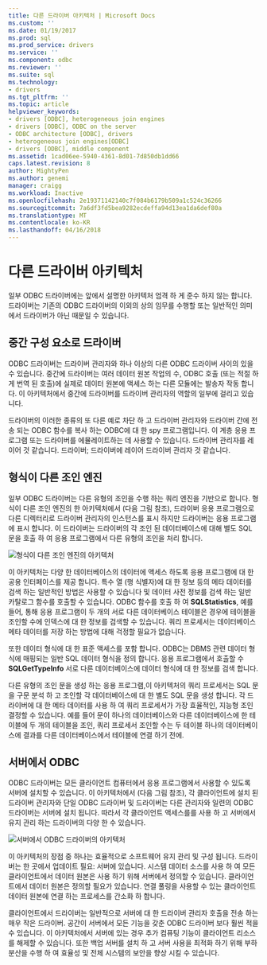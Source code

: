 ```yaml
---
title: 다른 드라이버 아키텍처 | Microsoft Docs
ms.custom: ''
ms.date: 01/19/2017
ms.prod: sql
ms.prod_service: drivers
ms.service: ''
ms.component: odbc
ms.reviewer: ''
ms.suite: sql
ms.technology:
- drivers
ms.tgt_pltfrm: ''
ms.topic: article
helpviewer_keywords:
- drivers [ODBC], heterogeneous join engines
- drivers [ODBC], ODBC on the server
- ODBC architecture [ODBC], drivers
- heterogeneous join engines[ODBC]
- drivers [ODBC], middle component
ms.assetid: 1cad06ee-5940-4361-8d01-7d850db1dd66
caps.latest.revision: 8
author: MightyPen
ms.author: genemi
manager: craigg
ms.workload: Inactive
ms.openlocfilehash: 2e19371142140c7f084b6179b509a1c524c36266
ms.sourcegitcommit: 7a6df3fd5bea9282ecdeffa94d13ea1da6def80a
ms.translationtype: MT
ms.contentlocale: ko-KR
ms.lasthandoff: 04/16/2018
---
```

# <a name="other-driver-architectures"></a>다른 드라이버 아키텍처
일부 ODBC 드라이버에는 앞에서 설명한 아키텍처 엄격 하 게 준수 하지 않는 합니다. 드라이버는 기존의 ODBC 드라이버의 이외의 상의 임무를 수행할 또는 일반적인 의미에서 드라이버가 아닌 때문일 수 있습니다.  
  
## <a name="driver-as-a-middle-component"></a>중간 구성 요소로 드라이버  
 ODBC 드라이버는 드라이버 관리자와 하나 이상의 다른 ODBC 드라이버 사이의 있을 수 있습니다. 중간에 드라이버는 여러 데이터 원본 작업의 수, ODBC 호출 (또는 적절 하 게 번역 된 호출)에 실제로 데이터 원본에 액세스 하는 다른 모듈에는 발송자 작동 합니다. 이 아키텍처에서 중간에 드라이버를 드라이버 관리자의 역할의 일부에 걸리고 있습니다.  
  
 드라이버의 이러한 종류의 또 다른 예로 차단 하 고 드라이버 관리자와 드라이버 간에 전송 되는 ODBC 함수를 복사 하는 ODBC에 대 한 spy 프로그램입니다. 이 계층 응용 프로그램 또는 드라이버를 에뮬레이트하는 데 사용할 수 있습니다. 드라이버 관리자를 레이어 것 같습니다. 드라이버; 드라이버에 레이어 드라이버 관리자 것 같습니다.  
  
## <a name="heterogeneous-join-engines"></a>형식이 다른 조인 엔진  
 일부 ODBC 드라이버는 다른 유형의 조인을 수행 하는 쿼리 엔진을 기반으로 합니다. 형식이 다른 조인 엔진의 한 아키텍처에서 (다음 그림 참조), 드라이버 응용 프로그램으로 다른 디렉터리로 드라이버 관리자의 인스턴스를 표시 하지만 드라이버는 응용 프로그램에 표시 합니다. 이 드라이버는 드라이버의 각 조인 된 데이터베이스에 대해 별도 SQL 문을 호출 하 여 응용 프로그램에서 다른 유형의 조인을 처리 합니다.  
  
 ![형식이 다른 조인 엔진의 아키텍처](../../odbc/reference/media/fig3-4.gif "fig3 4")  
  
 이 아키텍처는 다양 한 데이터베이스의 데이터에 액세스 하도록 응용 프로그램에 대 한 공용 인터페이스를 제공 합니다. 특수 열 (행 식별자)에 대 한 정보 등의 메타 데이터를 검색 하는 일반적인 방법은 사용할 수 있습니다 및 데이터 사전 정보를 검색 하는 일반 카탈로그 함수를 호출할 수 있습니다. ODBC 함수를 호출 하 여 **SQLStatistics**, 예를 들어, 통해 응용 프로그램이 두 개의 서로 다른 데이터베이스 테이블은 경우에 테이블을 조인할 수에 인덱스에 대 한 정보를 검색할 수 있습니다. 쿼리 프로세서는 데이터베이스 메타 데이터를 저장 하는 방법에 대해 걱정할 필요가 없습니다.  
  
 또한 데이터 형식에 대 한 표준 액세스를 포함 합니다. ODBC는 DBMS 관련 데이터 형식에 매핑되는 일반 SQL 데이터 형식을 정의 합니다. 응용 프로그램에서 호출할 수 **SQLGetTypeInfo** 서로 다른 데이터베이스에 데이터 형식에 대 한 정보를 검색 합니다.  
  
 다른 유형의 조인 문을 생성 하는 응용 프로그램,이 아키텍처의 쿼리 프로세서는 SQL 문을 구문 분석 하 고 조인할 각 데이터베이스에 대 한 별도 SQL 문을 생성 합니다. 각 드라이버에 대 한 메타 데이터를 사용 하 여 쿼리 프로세서가 가장 효율적인, 지능형 조인 결정할 수 있습니다. 예를 들어 문이 하나의 데이터베이스와 다른 데이터베이스에 한 테이블에 두 개의 테이블을 조인, 쿼리 프로세서 조인할 수는 두 테이블 하나의 데이터베이스에 결과를 다른 데이터베이스에서 테이블에 연결 하기 전에.  
  
## <a name="odbc-on-the-server"></a>서버에서 ODBC  
 ODBC 드라이버는 모든 클라이언트 컴퓨터에서 응용 프로그램에서 사용할 수 있도록 서버에 설치할 수 있습니다. 이 아키텍처에서 (다음 그림 참조), 각 클라이언트에 설치 된 드라이버 관리자와 단일 ODBC 드라이버 및 드라이버는 다른 관리자와 일련의 ODBC 드라이버는 서버에 설치 됩니다. 따라서 각 클라이언트 액세스를를 사용 하 고 서버에서 유지 관리 하는 드라이버의 다양 한 수 있습니다.  
  
 ![서버에서 ODBC 드라이버의 아키텍처](../../odbc/reference/media/fig3-5.gif "FIG3 5")  
  
 이 아키텍처의 장점 중 하나는 효율적으로 소프트웨어 유지 관리 및 구성 됩니다. 드라이버는 한 곳에서 업데이트 필요: 서버에 있습니다. 시스템 데이터 소스를 사용 하 여 모든 클라이언트에서 데이터 원본은 사용 하기 위해 서버에서 정의할 수 있습니다. 클라이언트에서 데이터 원본은 정의할 필요가 있습니다. 연결 풀링을 사용할 수 있는 클라이언트 데이터 원본에 연결 하는 프로세스를 간소화 하 합니다.  
  
 클라이언트에서 드라이버는 일반적으로 서버에 대 한 드라이버 관리자 호출을 전송 하는 매우 작은 드라이버. 공간이 서버에서 모든 기능을 갖춘 ODBC 드라이버 보다 훨씬 적을 수 있습니다. 이 아키텍처에서 서버에 있는 경우 추가 컴퓨팅 기능이 클라이언트 리소스를 해제할 수 있습니다. 또한 백업 서버를 설치 하 고 서버 사용을 최적화 하기 위해 부하 분산을 수행 하 여 효율성 및 전체 시스템의 보안을 향상 시킬 수 있습니다.
